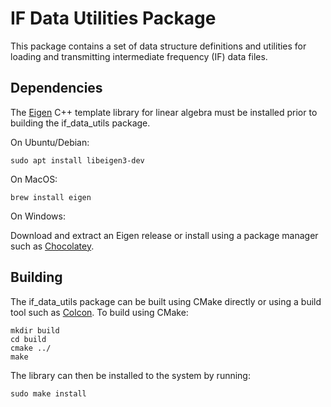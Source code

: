 # IF Data Utilities Package

This package contains a set of data structure definitions and utilities for loading and transmitting intermediate frequency (IF) data files.  

## Dependencies

The [Eigen](http://eigen.tuxfamily.org) C++ template library for linear algebra must be installed prior to building the if_data_utils package. 

On Ubuntu/Debian:

    sudo apt install libeigen3-dev

On MacOS:

    brew install eigen

On Windows:

Download and extract an Eigen release or install using a package manager such as [Chocolatey](https://chocolatey.org).
    
## Building

The if_data_utils package can be built using CMake directly or using a build tool such as [Colcon](https://colcon.readthedocs.io/).  To build using CMake:

	mkdir build
	cd build
	cmake ../
	make
	
The library can then be installed to the system by running:

	sudo make install